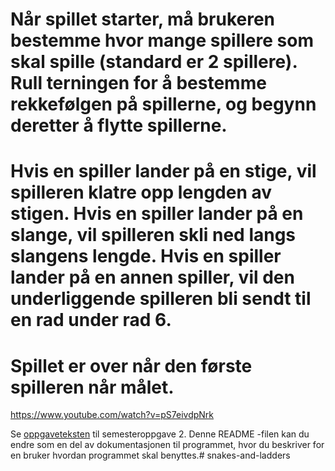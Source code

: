 # Når spillet starter, må brukeren bestemme hvor mange spillere som skal spille (standard er 2 spillere). Rull terningen for å bestemme rekkefølgen på spillerne, og begynn deretter å flytte spillerne.

# Hvis en spiller lander på en stige, vil spilleren klatre opp lengden av stigen. Hvis en spiller lander på en slange, vil spilleren skli ned langs slangens lengde. Hvis en spiller lander på en annen spiller, vil den underliggende spilleren bli sendt til en rad under rad 6.

# Spillet er over når den første spilleren når målet.


https://www.youtube.com/watch?v=pS7eivdpNrk

Se [oppgaveteksten](./OPPGAVETEKST.md) til semesteroppgave 2. Denne README -filen kan du endre som en del av dokumentasjonen til programmet, hvor du beskriver for en bruker hvordan programmet skal benyttes.# snakes-and-ladders
